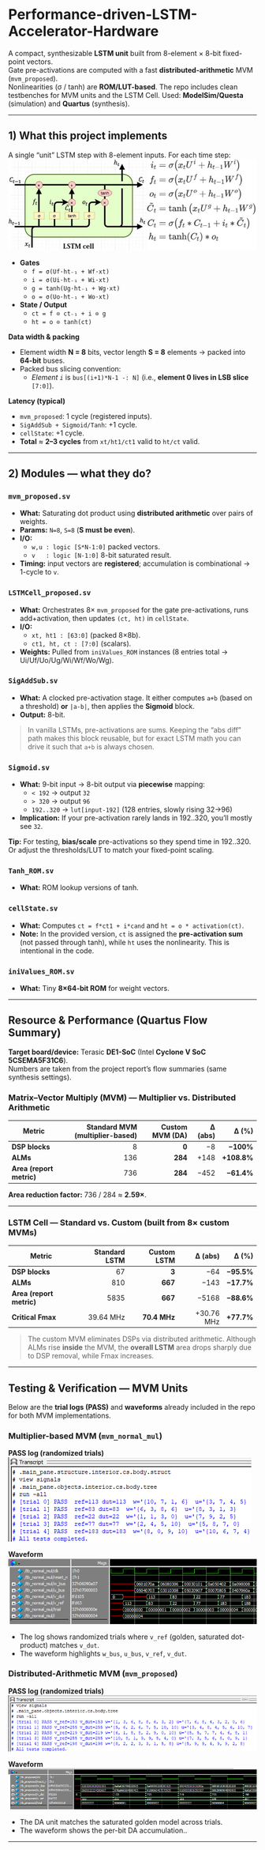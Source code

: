 # Performance-driven-LSTM-Accelerator-Hardware

A compact, synthesizable **LSTM unit** built from 8-element × 8-bit fixed-point vectors.  
Gate pre-activations are computed with a fast **distributed-arithmetic** MVM (`mvm_proposed`).  
Nonlinearities (σ / tanh) are **ROM/LUT-based**. The repo includes clean testbenches
 for MVM units and the LSTM Cell. 
 Used: **ModelSim/Questa** (simulation) and **Quartus** (synthesis).

---

## 1) What this project implements

A single “unit” LSTM step with 8-element inputs. For each time step:
![LSTM Cell block diagram](LSTM_Cell.png)

- **Gates**
  - `f = σ(Uf·ht₋₁ + Wf·xt)`
  - `i = σ(Ui·ht₋₁ + Wi·xt)`
  - `g = tanh(Ug·ht₋₁ + Wg·xt)`
  - `o = σ(Uo·ht₋₁ + Wo·xt)`
- **State / Output**
  - `ct = f ⊙ ct₋₁ + i ⊙ g`
  - `ht = o ⊙ tanh(ct)`
  
**Data width & packing**
- Element width **N = 8** bits, vector length **S = 8** elements → packed into **64-bit** buses.
- Packed bus slicing convention:
  - *Element `i`* is `bus[(i+1)*N-1 -: N]` (i.e., **element 0 lives in LSB slice** `[7:0]`).

**Latency (typical)**
- `mvm_proposed`: 1 cycle (registered inputs).
- `SigAddSub + Sigmoid/Tanh`: +1 cycle.
- `cellState`: +1 cycle.
- **Total** ≈ **2–3 cycles** from `xt/ht1/ct1` valid to `ht/ct` valid.

---

## 2) Modules — what they do?

### `mvm_proposed.sv`
- **What:** Saturating dot product using **distributed arithmetic** over pairs of weights.
- **Params:** `N=8`, `S=8` (**S must be even**).
- **I/O:**  
  - `w,u : logic [S*N-1:0]` packed vectors.  
  - `v   : logic [N-1:0]` 8-bit saturated result.
- **Timing:** input vectors are **registered**; accumulation is combinational → 1-cycle to `v`.

### `LSTMCell_proposed.sv`
- **What:** Orchestrates 8× `mvm_proposed` for the gate pre-activations, runs add+activation,
  then updates `(ct, ht)` in `cellState`.
- **I/O:**  
  - `xt, ht1 : [63:0]` (packed 8×8b).  
  - `ct1, ht, ct : [7:0]` (scalars).
- **Weights:** Pulled from `iniValues_ROM` instances (8 entries total → Ui/Uf/Uo/Ug/Wi/Wf/Wo/Wg).

### `SigAddSub.sv`
- **What:** A clocked pre-activation stage. It either computes `a+b` (based on a threshold)
  **or** `|a-b|`, then applies the **Sigmoid** block.
- **Output:** 8-bit.

> In vanilla LSTMs, pre-activations are sums. Keeping the “abs diff” path makes this block reusable,
> but for exact LSTM math you can drive it such that `a+b` is always chosen.

### `Sigmoid.sv`
- **What:** 9-bit input → 8-bit output via **piecewise** mapping:
  - `< 192` → output `32`  
  - `> 320` → output `96`  
  - `192..320` → `lut[input-192]` (128 entries, slowly rising 32→96)
- **Implication:** If your pre-activation rarely lands in 192..320, you’ll mostly see `32`.

**Tip:** For testing, **bias/scale** pre-activations so they spend time in 192..320.
Or adjust the thresholds/LUT to match your fixed-point scaling.

### `Tanh_ROM.sv`
- **What:** ROM lookup versions of tanh.

### `cellState.sv`
- **What:** Computes `ct = f*ct1 + i*cand` and `ht = o * activation(ct)`.
- **Note:** In the provided version, `ct` is assigned the **pre-activation sum** (not passed through tanh),
  while `ht` uses the nonlinearity. This is intentional in the code.

### `iniValues_ROM.sv`
- **What:** Tiny **8×64-bit ROM** for weight vectors.

---

## Resource & Performance (Quartus Flow Summary)

**Target board/device:** Terasic **DE1-SoC** (Intel **Cyclone V SoC 5CSEMA5F31C6**).  
Numbers are taken from the project report’s flow summaries (same synthesis settings).

### Matrix–Vector Multiply (MVM) — Multiplier vs. Distributed Arithmetic

| Metric | Standard MVM (multiplier-based) | Custom MVM (DA) | Δ (abs) | Δ (%) |
|---|---:|---:|---:|---:|
| **DSP blocks** | 8 | **0** | −8 | **−100%** |
| **ALMs** | 136 | **284** | +148 | **+108.8%** |
| **Area (report metric)** | 736 | **284** | −452 | **−61.4%** |

**Area reduction factor:** 736 / 284 ≈ **2.59×**.

---

### LSTM Cell — Standard vs. Custom (built from 8× custom MVMs)

| Metric | Standard LSTM | Custom LSTM | Δ (abs) | Δ (%) |
|---|---:|---:|---:|---:|
| **DSP blocks** | 67 | **3** | −64 | **−95.5%** |
| **ALMs** | 810 | **667** | −143 | **−17.7%** |
| **Area (report metric)** | 5835 | **667** | −5168 | **−88.6%** |
| **Critical Fmax** | 39.64 MHz | **70.4 MHz** | +30.76 MHz | **+77.7%** |

> The custom MVM eliminates DSPs via distributed arithmetic. Although ALMs rise **inside** the MVM, the **overall LSTM** area drops sharply due to DSP removal, while Fmax increases.

---

## Testing & Verification — MVM Units

Below are the **trial logs (PASS)** and **waveforms** already included in the repo for both MVM implementations.

### Multiplier-based MVM (`mvm_normal_mul`)

**PASS log (randomized trials)**  
![mvm_normal_mul PASS log](mvm_normal_mul/mvm_normal4x4(Questa).png)

**Waveform**  
![mvm_normal_mul waveform](mvm_normal_mul/mvm_normal4x4(wave).png)

- The log shows randomized trials where `v_ref` (golden, saturated dot-product) matches `v_dut`.
- The waveform highlights `w_bus`, `u_bus`, `v_ref`, `v_dut`.

### Distributed-Arithmetic MVM (`mvm_proposed`)

**PASS log (randomized trials)**  
![mvm_proposed PASS log](mvm_proposed/mvm_proposed8x8(Questa).png)

**Waveform**  
![mvm_proposed waveform](mvm_proposed/mvm_proposed8x8(wave).png)

- The DA unit matches the saturated golden model across trials.
- The waveform shows the per-bit DA accumulation..

---

